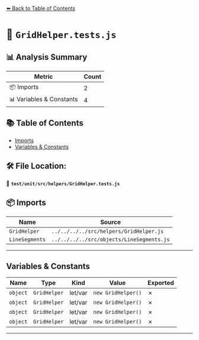 [⬅️ Back to Table of Contents](../../../../index.md)

# 📄 `GridHelper.tests.js`

## 📊 Analysis Summary

| Metric | Count |
|--------|-------|
| 📦 Imports | 2 |
| 📊 Variables & Constants | 4 |

## 📚 Table of Contents

- [Imports](#imports)
- [Variables & Constants](#variables-constants)

## 🛠️ File Location:
📂 **`test/unit/src/helpers/GridHelper.tests.js`**

## 📦 Imports

| Name | Source |
|------|--------|
| `GridHelper` | `../../../../src/helpers/GridHelper.js` |
| `LineSegments` | `../../../../src/objects/LineSegments.js` |


---

## Variables & Constants

| Name | Type | Kind | Value | Exported |
|------|------|------|-------|----------|
| `object` | `GridHelper` | let/var | `new GridHelper()` | ✗ |
| `object` | `GridHelper` | let/var | `new GridHelper()` | ✗ |
| `object` | `GridHelper` | let/var | `new GridHelper()` | ✗ |
| `object` | `GridHelper` | let/var | `new GridHelper()` | ✗ |


---